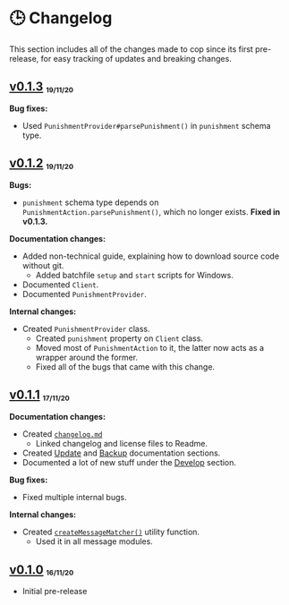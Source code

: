 # 🕒 Changelog

This section includes all of the changes made to cop since its first pre-release, for easy tracking of updates and breaking changes.

## [v0.1.3][] <sub><sup><sub>19/11/20</sub></sup></sub>

**Bug fixes:**

-   Used `PunishmentProvider#parsePunishment()` in `punishment` schema type.

## [v0.1.2][] <sub><sup><sub>19/11/20</sub></sup></sub>

**Bugs:**

-   `punishment` schema type depends on `PunishmentAction.parsePunishment()`, which no longer exists. **Fixed in v0.1.3.**

**Documentation changes:**

-   Added non-technical guide, explaining how to download source code without git.
    -   Added batchfile `setup` and `start` scripts for Windows.
-   Documented `Client`.
-   Documented `PunishmentProvider`.

**Internal changes:**

-   Created `PunishmentProvider` class.
    -   Created `punishment` property on `Client` class.
    -   Moved most of `PunishmentAction` to it, the latter now acts as a wrapper around the former.
    -   Fixed all of the bugs that came with this change.

## [v0.1.1][] <sub><sup><sub>17/11/20</sub></sup></sub>

**Documentation changes:**

-   Created [`changelog.md`](https://github.com/cAttte/cop/blob/master/changelog.md)
    -   Linked changelog and license files to Readme.
-   Created [Update](https://github.com/cAttte/cop/blob/master/docs/update.md) and [Backup](https://github.com/cAttte/cop/blob/master/docs/backup.md) documentation sections.
-   Documented a lot of new stuff under the [Develop](https://github.com/cAttte/cop/blob/master/docs/develop.md) section.

**Bug fixes:**

-   Fixed multiple internal bugs.

**Internal changes:**

-   Created [`createMessageMatcher()`](https://github.com/cAttte/cop/blob/master/src/util/createMessageMatcher.ts) utility function.
    -   Used it in all message modules.

## [v0.1.0][] <sub><sup><sub>16/11/20</sub></sup></sub>

-   Initial pre-release

<!-- references -->

[v0.1.3]: https://github.com/cAttte/cop/releases/tag/v0.1.3
[v0.1.2]: https://github.com/cAttte/cop/releases/tag/v0.1.2
[v0.1.1]: https://github.com/cAttte/cop/releases/tag/v0.1.1
[v0.1.0]: https://github.com/cAttte/cop/releases/tag/v0.1.0
